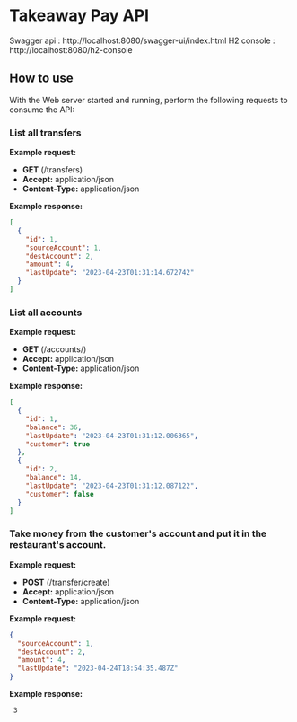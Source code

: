 # Takeaway Pay API
Swagger api : http://localhost:8080/swagger-ui/index.html
H2 console : http://localhost:8080/h2-console

## How to use

With the Web server started and running, perform the following requests to consume the API:

### List all transfers

**Example request:**

- **GET** (/transfers)
- **Accept:** application/json
- **Content-Type:** application/json

**Example response:**

```json
[
  {
    "id": 1,
    "sourceAccount": 1,
    "destAccount": 2,
    "amount": 4,
    "lastUpdate": "2023-04-23T01:31:14.672742"
  }
]
```

### List all accounts

**Example request:**

- **GET** (/accounts/)
- **Accept:** application/json
- **Content-Type:** application/json

**Example response:**

```json
[
  {
    "id": 1,
    "balance": 36,
    "lastUpdate": "2023-04-23T01:31:12.006365",
    "customer": true
  },
  {
    "id": 2,
    "balance": 14,
    "lastUpdate": "2023-04-23T01:31:12.087122",
    "customer": false
  }
]
```

### Take money from the customer's account and put it in the restaurant's account.

**Example request:**

- **POST** (/transfer/create)
- **Accept:** application/json
- **Content-Type:** application/json

**Example request:**

```json
{
  "sourceAccount": 1,
  "destAccount": 2,
  "amount": 4,
  "lastUpdate": "2023-04-24T18:54:35.487Z"
}
```
**Example response:**

```string
 3
```